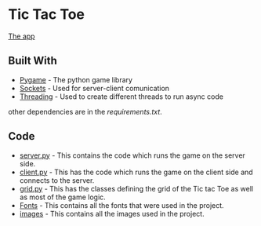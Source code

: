 # Tic Tac Toe

[The app](https://py-bl0g.herokuapp.com/home)

## Built With

* [Pygame](https://www.pygame.org/docs/) - The python game library
* [Sockets](https://realpython.com/python-sockets/) - Used for server-client comunication
* [Threading](https://www.tutorialspoint.com/python/python_multithreading.htm) - Used to create different threads to run async code

other dependencies are in the _requirements.txt_. 


## Code
* [server.py](/server.py) - This contains the code which runs the game on the server side.
* [client.py](/client.py.py) - This has the code which runs the game on the client side and connects to the server.
* [grid.py](/grid.py.py) - This has the classes defining the grid of the Tic tac Toe as well as most of the game logic. 
* [Fonts](/Fonts) - This contains all the fonts that were used in the project.
* [images](/images) -  This contains all the images used in the project.
